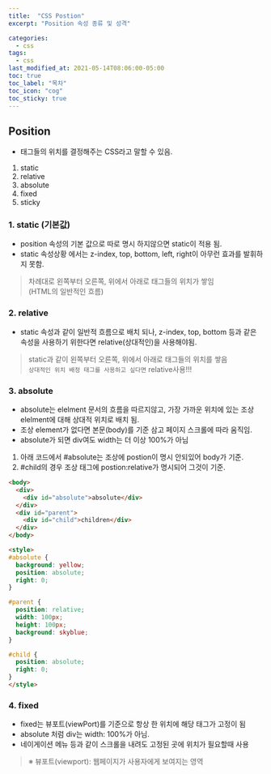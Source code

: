 ```yaml
---
title:  "CSS Postion"
excerpt: "Position 속성 종류 및 성격"

categories:
  - css
tags:
  - css
last_modified_at: 2021-05-14T08:06:00-05:00
toc: true
toc_label: "목차"
toc_icon: "cog"
toc_sticky: true
---
```


## Position
- 태그들의 위치를 결정해주는 CSS라고 말할 수 있음.  
1. static
2. relative
3. absolute
4. fixed
5. sticky

### 1. static (기본값)
- position 속성의 기본 값으로 따로 명시 하지않으면 static이 적용 됨.
- static 속성상황 에서는 z-index, top, bottom, left, right이 아무런 효과를 발휘하지 못함.  
> 차례대로 왼쪽부터 오른쪽, 위에서 아래로 태그들의 위치가 쌓임  
>(HTML의 일반적인 흐름)

### 2. relative
- static 속성과 같이 일반적 흐름으로 배치 되나, z-index, top, bottom 등과 같은 속성을 사용하기 위한다면 relative(상대적인)을 사용해야됨.
> static과 같이 왼쪽부터 오른쪽, 위에서 아래로 태그들의 위치를 쌓음  
> `상대적인 위치 배정 태그를 사용하고 싶다면` relative사용!!!

### 3. absolute
- absolute는 elelment 문서의 흐름을 따르지않고, 가장 가까운 위치에 있는 조상 elelment에 대해 상대적 위치로 배치 됨.
- 조상 element가 없다면 본문(body)를 기준 삼고 페이지 스크롤에 따라 움직임.
- absolute가 되면 div여도 width는 더 이상 100%가 아님

1. 아래 코드에서  #absolute는 조상에 postion이 명시 안되있어 body가 기준.
2. #child의 경우 조상 태그에 postion:relative가 명시되어 그것이 기준.

```html
<body>
  <div>
    <div id="absolute">absolute</div>
  </div>
  <div id="parent">
    <div id="child">children</div>
  </div>
</body>

<style>
#absolute {
  background: yellow;
  position: absolute;
  right: 0;
}

#parent {
  position: relative;
  width: 100px;
  height: 100px;
  background: skyblue;
}

#child {
  position: absolute;
  right: 0;
}
</style>
```

### 4. fixed
- fixed는 뷰포트(viewPort)를 기준으로 항상 한 위치에 해당 태그가 고정이 됨
- absolute 처럼 div는 width: 100%가 아님.
- 네이게이션 메뉴 등과 같이 스크롤을 내려도 고정된 곳에 위치가 필요할때 사용
> ※ 뷰포트(viewport): 웹페이지가 사용자에게 보여지는 영역

